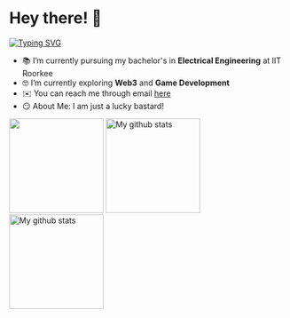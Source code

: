 # Hey there! :wave:
[![Typing SVG](https://readme-typing-svg.herokuapp.com?font=Nova+Square&pause=1000&vCenter=true&color=2cc6d1&width=435&lines=Its+meeee+Nano)](https://git.io/typing-svg)
- :books: I’m currently pursuing my bachelor's in **Electrical Engineering** at IIT Roorkee
- :nerd_face: I’m currently exploring **Web3** and **Game Development**
- :envelope: You can reach me through email [here](mailto:nishkarsh1206@gmail.com)
- :smirk: About Me: I am just a lucky bastard!
    
<img height=170 src="https://github-readme-stats.vercel.app/api/top-langs/?username=NanoNish&layout=compact&theme=tokyonight&hide_border=true" />
<img height=170 src="https://github-readme-stats.vercel.app/api?username=NanoNish&show_icons=true&include_all_commits=true&theme=tokyonight&hide_border=true" alt="My github stats" />
<img height=170 src="https://github-readme-streak-stats.herokuapp.com?user=NanoNish&theme=tokyonight&hide_border=true&date_format=M%20j%5B%2C%20Y%5D" alt="My github stats" />
